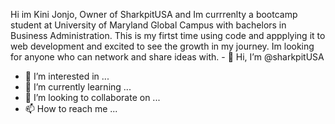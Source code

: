 Hi im Kini Jonjo, Owner of SharkpitUSA and Im currrenlty a bootcamp student at University of Maryland Global Campus with  bachelors in Business Administration. This is my firtst time using code and appplying it to web development and excited to see the growth in my journey. Im looking for anyone who can network and share ideas with. - 👋 Hi, I’m @sharkpitUSA
- 👀 I’m interested in ...
- 🌱 I’m currently learning ...
- 💞️ I’m looking to collaborate on ...
- 📫 How to reach me ...

<!---
sharkpitUSA/sharkpitUSA is a ✨ special ✨ repository because its `README.md` (this file) appears on your GitHub profile.
You can click the Preview link to take a look at your changes.
--->
